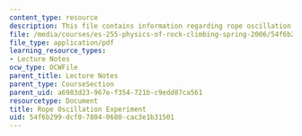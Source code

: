 ```yaml
---
content_type: resource
description: This file contains information regarding rope oscillation experiment.
file: /media/courses/es-255-physics-of-rock-climbing-spring-2006/54f6b299dcf078040680cac3e1b31501_MITES_255S06_rope_oscil.pdf
file_type: application/pdf
learning_resource_types:
- Lecture Notes
ocw_type: OCWFile
parent_title: Lecture Notes
parent_type: CourseSection
parent_uid: a6983d23-967e-f354-721b-c9edd87ca561
resourcetype: Document
title: Rope Oscillation Experiment
uid: 54f6b299-dcf0-7804-0680-cac3e1b31501
---
```


